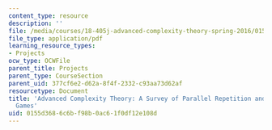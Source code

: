 ```yaml
---
content_type: resource
description: ''
file: /media/courses/18-405j-advanced-complexity-theory-spring-2016/0155d3686c6bf98b0ac61f0df12e108d_MIT18_405JS16_ParalelRepetiton.pdf
file_type: application/pdf
learning_resource_types:
- Projects
ocw_type: OCWFile
parent_title: Projects
parent_type: CourseSection
parent_uid: 377cf6e2-d62a-8f4f-2332-c93aa73d62af
resourcetype: Document
title: 'Advanced Complexity Theory: A Survey of Parallel Repetition and Projection
  Games'
uid: 0155d368-6c6b-f98b-0ac6-1f0df12e108d
---
```

